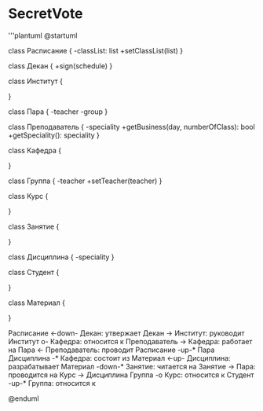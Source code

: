 # SecretVote
'''plantuml
@startuml

class Расписание {
  -classList: list
  +setClassList(list)
}

class Декан {
  +sign(schedule)
}

class Институт {

}

class Пара {
  -teacher
  -group
}

class Преподаватель {
  -speciality
  +getBusiness(day, numberOfClass): bool
  +getSpeciality(): speciality
}

class Кафедра {

}

class Группа {
  -teacher
  +setTeacher(teacher)
}

class Курс {

}

class Занятие {

}

class Дисциплина {
  -speciality
}

class Студент {

}

class Материал {

}

Расписание <-down- Декан: утвержает
Декан -> Институт: руководит
Институт o- Кафедра: относится к
Преподаватель -> Кафедра: работает на
Пара <- Преподаватель: проводит
Расписание -up-* Пара
Дисциплина -* Кафедра: состоит из
Материал <-up- Дисциплина: разрабатывает
Материал -down-* Занятие: читается на
Занятие -> Пара: проводится на
Курс -> Дисциплина
Группа -o Курс: относится к
Студент -up-* Группа: относится к

@enduml
